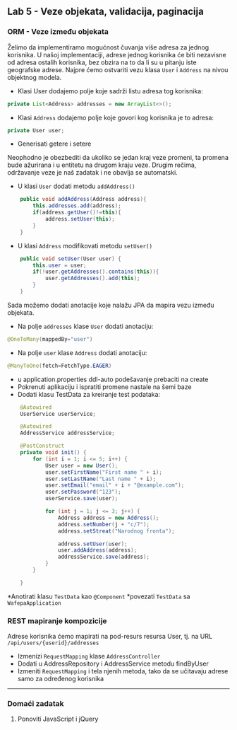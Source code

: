 ﻿## Lab 5 - Veze objekata, validacija, paginacija

### ORM - Veze između objekata

Želimo da implementiramo mogućnost čuvanja više adresa za jednog korisnika. U našoj implementaciji, adrese jednog korisnika će biti nezavisne od adresa ostalih korisnika, bez obzira na to da li su u pitanju iste geografske adrese. Najpre ćemo ostvariti vezu klasa `User` i `Address` na nivou objektnog modela. 

* Klasi User dodajemo polje koje sadrži listu adresa tog korisnika:

```java 
private List<Address> addresses = new ArrayList<>();
```

* Klasi `Address` dodajemo polje koje govori kog korisnika je to adresa:

```java 
private User user;
```

* Generisati getere i setere

Neophodno je obezbediti da ukoliko se jedan kraj veze promeni, ta promena bude ažurirana i u entitetu na drugom kraju veze. Drugim rečima, održavanje veze je naš zadatak i ne obavlja se automatski. 

* U klasi `User` dodati metodu `addAddress()`

```java 
	public void addAddress(Address address){
		this.addresses.add(address);
		if(address.getUser()!=this){
			address.setUser(this);
		}
	}
```

* U klasi `Address` modifikovati metodu `setUser()`

```java 
	public void setUser(User user) {
		this.user = user;
		if(!user.getAddresses().contains(this)){
			user.getAddresses().add(this);
		}
	}
```

Sada možemo dodati anotacije koje nalažu JPA da mapira vezu između objekata.

* Na polje `addresses` klase `User` dodati anotaciju:
```java 
@OneToMany(mappedBy="user")
```
* Na polje `user` klase `Address` dodati anotaciju:
```java 
@ManyToOne(fetch=FetchType.EAGER)
```
* u application.properties ddl-auto podešavanje prebaciti na create
* Pokrenuti aplikaciju i ispratiti promene nastale na šemi baze
* Dodati klasu TestData za kreiranje test podataka:
```java
	@Autowired
	UserService userService;

	@Autowired
	AddressService addressService;

	@PostConstruct
	private void init() {
		for (int i = 1; i <= 5; i++) {
			User user = new User();
			user.setFirstName("First name " + i);
			user.setLastName("Last name " + i);
			user.setEmail("email" + i + "@example.com");
			user.setPassword("123");
			userService.save(user);

			for (int j = 1; j <= 3; j++) {
				Address address = new Address();
				address.setNumber(j + "c/7");
				address.setStreat("Narodnog fronta");

				address.setUser(user);
				user.addAddress(address);
				addressService.save(address);
			}
		}

	}
```
*Anotirati klasu `TestData` kao `@Component`
*povezati `TestData` sa `WafepaApplication`

### REST mapiranje kompozicije

Adrese korisnika ćemo mapirati na pod-resurs resursa User, tj. na URL `/api/users/{userid}/addresses`

* Izmenizi `RequestMapping` klase `AddressController`
* Dodati u AddressRepository i AddressService metodu findByUser
* Izmeniti `RequestMapping` i tela njenih metoda, tako da se učitavaju adrese samo za određenog korisnika

----




### Domaći zadatak

1. Ponoviti JavaScript i jQuery